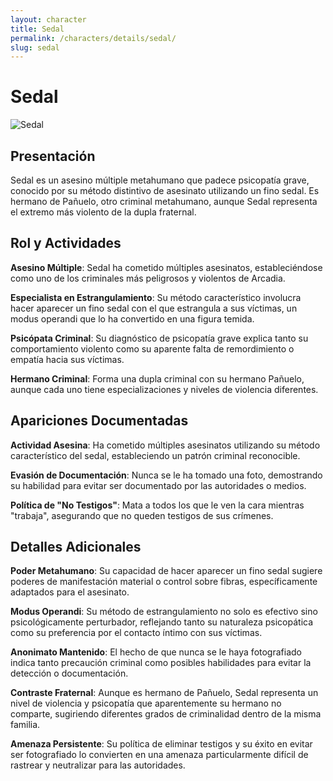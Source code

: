 ```yaml
---
layout: character
title: Sedal
permalink: /characters/details/sedal/
slug: sedal
---
```


# Sedal

<div class="character-photo">
  <img src="{{ site.baseurl }}/assets/img/characters/Sedal.png" alt="Sedal" />
</div>

## Presentación

Sedal es un asesino múltiple metahumano que padece psicopatía grave, conocido por su método distintivo de asesinato utilizando un fino sedal. Es hermano de Pañuelo, otro criminal metahumano, aunque Sedal representa el extremo más violento de la dupla fraternal.

## Rol y Actividades

**Asesino Múltiple**: Sedal ha cometido múltiples asesinatos, estableciéndose como uno de los criminales más peligrosos y violentos de Arcadia.

**Especialista en Estrangulamiento**: Su método característico involucra hacer aparecer un fino sedal con el que estrangula a sus víctimas, un modus operandi que lo ha convertido en una figura temida.

**Psicópata Criminal**: Su diagnóstico de psicopatía grave explica tanto su comportamiento violento como su aparente falta de remordimiento o empatía hacia sus víctimas.

**Hermano Criminal**: Forma una dupla criminal con su hermano Pañuelo, aunque cada uno tiene especializaciones y niveles de violencia diferentes.

## Apariciones Documentadas

**Actividad Asesina**: Ha cometido múltiples asesinatos utilizando su método característico del sedal, estableciendo un patrón criminal reconocible.

**Evasión de Documentación**: Nunca se le ha tomado una foto, demostrando su habilidad para evitar ser documentado por las autoridades o medios.

**Política de "No Testigos"**: Mata a todos los que le ven la cara mientras "trabaja", asegurando que no queden testigos de sus crímenes.

## Detalles Adicionales

**Poder Metahumano**: Su capacidad de hacer aparecer un fino sedal sugiere poderes de manifestación material o control sobre fibras, específicamente adaptados para el asesinato.

**Modus Operandi**: Su método de estrangulamiento no solo es efectivo sino psicológicamente perturbador, reflejando tanto su naturaleza psicopática como su preferencia por el contacto íntimo con sus víctimas.

**Anonimato Mantenido**: El hecho de que nunca se le haya fotografiado indica tanto precaución criminal como posibles habilidades para evitar la detección o documentación.

**Contraste Fraternal**: Aunque es hermano de Pañuelo, Sedal representa un nivel de violencia y psicopatía que aparentemente su hermano no comparte, sugiriendo diferentes grados de criminalidad dentro de la misma familia.

**Amenaza Persistente**: Su política de eliminar testigos y su éxito en evitar ser fotografiado lo convierten en una amenaza particularmente difícil de rastrear y neutralizar para las autoridades.